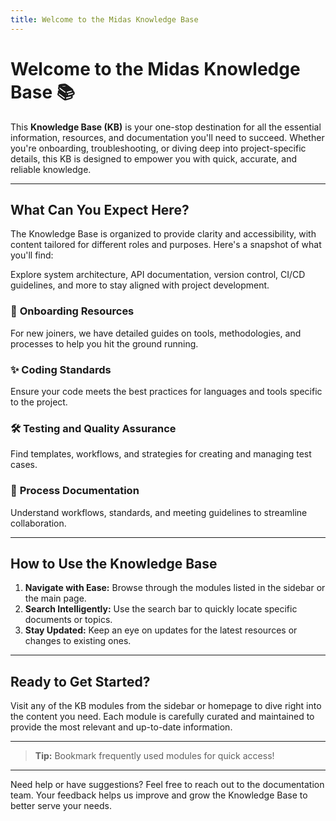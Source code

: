 ```yaml
---
title: Welcome to the Midas Knowledge Base
---
```


# Welcome to the Midas Knowledge Base 📚

This **Knowledge Base (KB)** is your one-stop destination for all the essential information, resources, and documentation you'll need to succeed. Whether you're onboarding, troubleshooting, or diving deep into project-specific details, this KB is designed to empower you with quick, accurate, and reliable knowledge.

---

## What Can You Expect Here?

The Knowledge Base is organized to provide clarity and accessibility, with content tailored for different roles and purposes. Here's a snapshot of what you'll find:

<!-- ### [🔧 **Technical User Manuals** ](/docs/midas/midas_sqt_manual/midas_tutorial_main "") -->
Explore system architecture, API documentation, version control, CI/CD guidelines, and more to stay aligned with project development.

### 🚀 **Onboarding Resources**
For new joiners, we have detailed guides on tools, methodologies, and processes to help you hit the ground running.

### ✨ **Coding Standards**
Ensure your code meets the best practices for languages and tools specific to the project.

### 🛠️ **Testing and Quality Assurance**
Find templates, workflows, and strategies for creating and managing test cases.

### 📑 **Process Documentation**
Understand workflows, standards, and meeting guidelines to streamline collaboration.

---

## How to Use the Knowledge Base

1. **Navigate with Ease:** Browse through the modules listed in the sidebar or the main page.
2. **Search Intelligently:** Use the search bar to quickly locate specific documents or topics.
3. **Stay Updated:** Keep an eye on updates for the latest resources or changes to existing ones.

---

## Ready to Get Started?

Visit any of the KB modules from the sidebar or homepage to dive right into the content you need. Each module is carefully curated and maintained to provide the most relevant and up-to-date information.

---

> **Tip:** Bookmark frequently used modules for quick access!

---

Need help or have suggestions? Feel free to reach out to the documentation team. Your feedback helps us improve and grow the Knowledge Base to better serve your needs.
